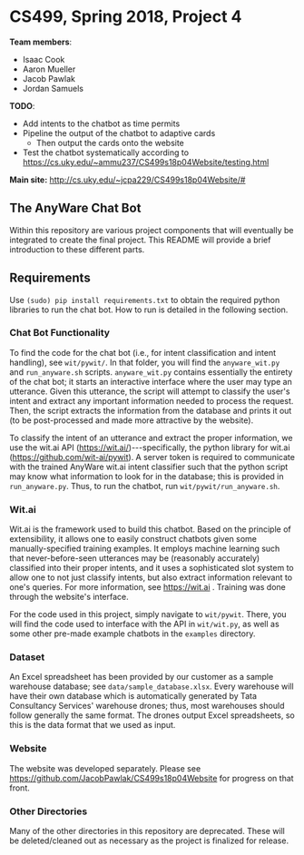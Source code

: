 # CS499, Spring 2018, Project 4
**Team members**:
* Isaac Cook
* Aaron Mueller
* Jacob Pawlak
* Jordan Samuels

**TODO**:
* Add intents to the chatbot as time permits
* Pipeline the output of the chatbot to adaptive cards
	- Then output the cards onto the website
* Test the chatbot systematically according to
https://cs.uky.edu/~ammu237/CS499s18p04Website/testing.html

**Main site:** http://cs.uky.edu/~jcpa229/CS499s18p04Website/#

## The AnyWare Chat Bot
Within this repository are various project components that will eventually be integrated to create
the final project. This README will provide a brief introduction to these different parts.

## Requirements
Use `(sudo) pip install requirements.txt` to obtain the required python libraries to run the
chat bot. How to run is detailed in the following section.

### Chat Bot Functionality
To find the code for the chat bot (i.e., for intent classification and intent handling), see
`wit/pywit/`. In that folder, you will find the `anyware_wit.py` and `run_anyware.sh` scripts.
`anyware_wit.py` contains essentially the entirety of the chat bot; it starts an interactive
interface where the user may type an utterance. Given this utterance, the script will attempt
to classify the user's intent and extract any important information needed to process the
request. Then, the script extracts the information from the database and prints it out
(to be post-processed and made more attractive by the website).

To classify the intent of an utterance and extract the proper information, we use the wit.ai
API (https://wit.ai/)---specifically, the python library for wit.ai
(https://github.com/wit-ai/pywit). A server token is required to communicate
with the trained AnyWare wit.ai intent classifier such that the python script
may know what information to look for in the database; this is provided in
`run_anyware.py`. Thus, to run the chatbot, run `wit/pywit/run_anyware.sh`.

### Wit.ai
Wit.ai is the framework used to build this chatbot. Based on the principle of
extensibility, it allows one to easily construct chatbots given some
manually-specified training examples. It employs machine learning such that
never-before-seen utterances may be (reasonably accurately) classified
into their proper intents, and it uses a sophisticated slot system
to allow one to not just classify intents, but also extract information
relevant to one's queries. For more information, see https://wit.ai .
Training was done through the website's interface. 

For the code used in this project, simply navigate to `wit/pywit`. There,
you will find the code used to interface with the API in `wit/wit.py`, as well
as some other pre-made example chatbots in the `examples` directory. 

### Dataset
An Excel spreadsheet has been provided by our customer as a sample
warehouse database; see `data/sample_database.xlsx`. Every
warehouse will have their own database which is automatically
generated by Tata Consultancy Services' warehouse drones; thus,
most warehouses should follow generally the same format. The
drones output Excel spreadsheets, so this is the data format that
we used as input.

### Website
The website was developed separately. Please see
https://github.com/JacobPawlak/CS499s18p04Website for progress on that front.

### Other Directories
Many of the other directories in this repository are deprecated.
These will be deleted/cleaned out as necessary as the project is finalized
for release.
